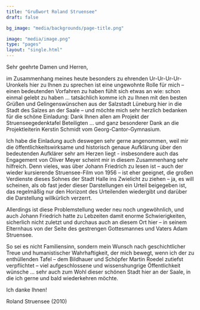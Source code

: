 ```yaml
---
title: "Grußwort Roland Struensee"
draft: false

bg_image: "media/backgrounds/page-title.png"

image: "media/image.png"
type: "pages"
layout: "single.html"
---
```


Sehr geehrte Damen und Herren,

im Zusammenhang meines heute besonders zu ehrenden Ur-Ur-Ur-Ur-Uronkels hier zu Ihnen zu sprechen ist eine ungewohnte Rolle für mich – einen bedeutenden Vorfahren zu haben fühlt sich etwas an wie: schon einmal gelebt zu haben … tatsächlich komme ich zu Ihnen mit den besten Grüßen und Gelingenswünschen aus der Salzstadt Lüneburg hier in die Stadt des Salzes an der Saale – und möchte mich sehr herzlich bedanken für die schöne Einladung: Dank Ihnen allen am Projekt der Struenseegedenktafel Beteiligten … und ganz besonderer Dank an die Projektleiterin Kerstin Schmidt vom Georg-Cantor-Gymnasium.

Ich habe die Einladung auch deswegen sehr gerne angenommen, weil mir die öffentlichkeitswirksame und historisch genaue Aufklärung über den bedeutenden Aufklärer sehr am Herzen liegt - insbesondere auch das Engagement von Oliver Meyer scheint mir in diesem Zusammenhang sehr hilfreich. Denn vieles, was über Johann Friedrich zu lesen ist – auch der wieder kursierende Struensee-Film von 1956 – ist eher geeignet, die großen Verdienste dieses Sohnes der Stadt Halle ins Zwielicht zu ziehen – ja, es will scheinen, als ob fast jeder dieser Darstellungen ein Urteil beigegeben ist, das regelmäßig nur den Horizont des Urteilenden wiedergibt und darüber die Darstellung willkürlich verzerrt.

Allerdings ist diese Problemstellung weder neu noch ungewöhnlich, und auch Johann Friedrich hatte zu Lebzeiten damit enorme Schwierigkeiten, sicherlich nicht zuletzt und durchaus auch an diesem Ort hier – in seinem Elternhaus von der Seite des gestrengen Gottesmannes und Vaters Adam Struensee.



So sei es nicht Familiensinn, sondern mein Wunsch nach geschichtlicher Treue und humanistischer Wahrhaftigkeit, der mich bewegt, wenn ich der zu enthüllenden Tafel – dem Bildhauer und Schöpfer Martin Roedel zutiefst verpflichtet – viel aufgeschlossene und wissenshungrige Öffentlichkeit wünsche … sehr auch zum Wohl dieser schönen Stadt hier an der Saale, in die ich gerne und bald wiederkehren möchte.



Ich danke Ihnen!



Roland Struensee (2010)
